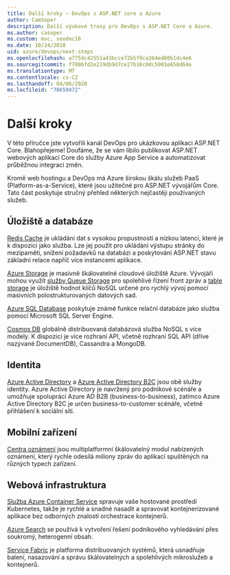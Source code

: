 ```yaml
---
title: Další kroky – DevOps s ASP.NET core a Azure
author: CamSoper
description: Další výukové trasy pro DevOps s ASP.NET Core a Azure.
ms.author: casoper
ms.custom: mvc, seodec18
ms.date: 10/24/2018
uid: azure/devops/next-steps
ms.openlocfilehash: a775dc42551a43bcce72b5f9ca364ed00b1dc4e6
ms.sourcegitcommit: f7886fd2e219db9d7ce27b16c0dc5901e658d64e
ms.translationtype: MT
ms.contentlocale: cs-CZ
ms.lasthandoff: 04/06/2020
ms.locfileid: "78659472"
---
```

# <a name="next-steps"></a>Další kroky

V této příručce jste vytvořili kanál DevOps pro ukázkovou aplikaci ASP.NET Core. Blahopřejeme! Doufáme, že se vám líbilo publikovat ASP.NET webových aplikací Core do služby Azure App Service a automatizovat průběžnou integraci změn.

Kromě web hostingu a DevOps má Azure širokou škálu služeb PaaS (Platform-as-a-Service), které jsou užitečné pro ASP.NET vývojářům Core. Tato část poskytuje stručný přehled některých nejčastěji používaných služeb.

## <a name="storage-and-databases"></a>Úložiště a databáze

[Redis Cache](/azure/redis-cache/) je ukládání dat s vysokou propustností a nízkou latencí, které je k dispozici jako služba. Lze jej použít pro ukládání výstupu stránky do mezipaměti, snížení požadavků na databázi a poskytování ASP.NET stavu základní relace napříč více instancemi aplikace.

[Azure Storage](/azure/storage/) je masivně škálovatelné cloudové úložiště Azure. Vývojáři mohou využít [služby Queue Storage](/azure/storage/queues/storage-queues-introduction) pro spolehlivé řízení front zpráv a [table storage](/azure/storage/tables/table-storage-overview) je úložiště hodnot klíčů NoSQL určené pro rychlý vývoj pomocí masivních polostrukturovaných datových sad.

[Azure SQL Database](/azure/sql-database/) poskytuje známé funkce relační databáze jako služba pomocí Microsoft SQL Server Engine.

[Cosmos DB](/azure/cosmos-db/) globálně distribuovaná databázová služba NoSQL s více modely. K dispozici je více rozhraní API, včetně rozhraní SQL API (dříve nazývané DocumentDB), Cassandra a MongoDB.

## <a name="identity"></a>Identita

[Azure Active Directory](/azure/active-directory/) a [Azure Active Directory B2C](/azure/active-directory-b2c/) jsou obě služby identity. Azure Active Directory je navržený pro podnikové scénáře a umožňuje spolupráci Azure AD B2B (business-to-business), zatímco Azure Active Directory B2C je určen business-to-customer scénáře, včetně přihlášení k sociální síti.

## <a name="mobile"></a>Mobilní zařízení

[Centra oznámení](/azure/notification-hubs/) jsou multiplatformní škálovatelný modul nabízených oznámení, který rychle odesílá miliony zpráv do aplikací spuštěných na různých typech zařízení.

## <a name="web-infrastructure"></a>Webová infrastruktura

[Služba Azure Container Service](/azure/aks/) spravuje vaše hostované prostředí Kubernetes, takže je rychlé a snadné nasadit a spravovat kontejnerizované aplikace bez odborných znalostí orchestrace kontejnerů.

[Azure Search](/azure/search/) se používá k vytvoření řešení podnikového vyhledávání přes soukromý, heterogenní obsah.

[Service Fabric](/azure/service-fabric/) je platforma distribuovaných systémů, která usnadňuje balení, nasazování a správu škálovatelných a spolehlivých mikroslužeb a kontejnerů.
